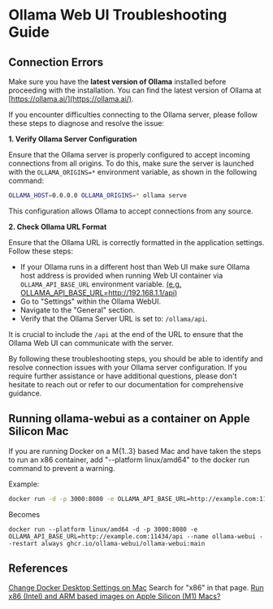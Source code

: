 # Ollama Web UI Troubleshooting Guide

## Connection Errors

Make sure you have the **latest version of Ollama** installed before proceeding with the installation. You can find the latest version of Ollama at [https://ollama.ai/](https://ollama.ai/).

If you encounter difficulties connecting to the Ollama server, please follow these steps to diagnose and resolve the issue:

**1. Verify Ollama Server Configuration**

Ensure that the Ollama server is properly configured to accept incoming connections from all origins. To do this, make sure the server is launched with the `OLLAMA_ORIGINS=*` environment variable, as shown in the following command:

```bash
OLLAMA_HOST=0.0.0.0 OLLAMA_ORIGINS=* ollama serve
```

This configuration allows Ollama to accept connections from any source.

**2. Check Ollama URL Format**

Ensure that the Ollama URL is correctly formatted in the application settings. Follow these steps:

- If your Ollama runs in a different host than Web UI make sure Ollama host address is provided when running Web UI container via `OLLAMA_API_BASE_URL` environment variable. [(e.g. OLLAMA_API_BASE_URL=http://192.168.1.1/api)](https://github.com/ollama-webui/ollama-webui#accessing-external-ollama-on-a-different-server)
- Go to "Settings" within the Ollama WebUI.
- Navigate to the "General" section.
- Verify that the Ollama Server URL is set to: `/ollama/api`.

It is crucial to include the `/api` at the end of the URL to ensure that the Ollama Web UI can communicate with the server.

By following these troubleshooting steps, you should be able to identify and resolve connection issues with your Ollama server configuration. If you require further assistance or have additional questions, please don't hesitate to reach out or refer to our documentation for comprehensive guidance.

## Running ollama-webui as a container on Apple Silicon Mac

If you are running Docker on a M{1..3} based Mac and have taken the steps to run an x86 container, add "--platform linux/amd64" to the docker run command to prevent a warning.

Example:

```bash
docker run -d -p 3000:8080 -e OLLAMA_API_BASE_URL=http://example.com:11434/api --name ollama-webui --restart always ghcr.io/ollama-webui/ollama-webui:main
```

Becomes

```
docker run --platform linux/amd64 -d -p 3000:8080 -e OLLAMA_API_BASE_URL=http://example.com:11434/api --name ollama-webui --restart always ghcr.io/ollama-webui/ollama-webui:main
```

## References

[Change Docker Desktop Settings on Mac](https://docs.docker.com/desktop/settings/mac/) Search for "x86" in that page.
[Run x86 (Intel) and ARM based images on Apple Silicon (M1) Macs?](https://forums.docker.com/t/run-x86-intel-and-arm-based-images-on-apple-silicon-m1-macs/117123)
